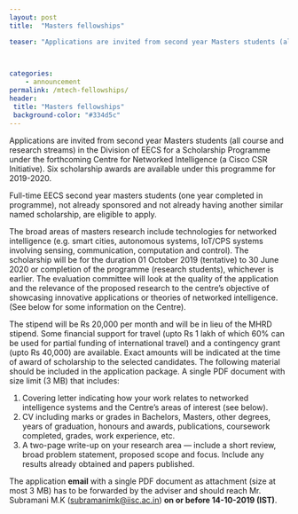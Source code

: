 ```yaml
---
layout: post
title:  "Masters fellowships"

teaser: "Applications are invited from second year Masters students (all course and research streams) in the Division of EECS for a Scholarship Programme under the forthcoming Centre for Networked Intelligence (a Cisco CSR Initiative).  Six scholarship awards are available under this programme for 2019-2020." 


 
categories:
    - announcement 
permalink: /mtech-fellowships/ 
header:
 title: "Masters fellowships"
 background-color: "#334d5c"
---
```

Applications are invited from second year Masters students (all course and research streams) in the Division of EECS for a Scholarship Programme under the forthcoming Centre for Networked Intelligence (a Cisco CSR Initiative).  Six scholarship awards are available under this programme for 2019-2020.

Full-time EECS second year masters students (one year completed in programme), not already sponsored and not already having another similar named scholarship, are eligible to apply.

The broad areas of masters research include technologies for networked intelligence (e.g. smart cities, autonomous systems, IoT/CPS systems involving sensing, communication, computation and control). The scholarship will be for the duration 01 October 2019 (tentative) to 30 June 2020 or completion of the programme (research students), whichever is earlier. The evaluation committee will look at the quality of the application and the relevance of the proposed research to the centre’s objective of showcasing innovative applications or theories of networked intelligence. (See below for some information on the Centre).

The stipend will be Rs 20,000 per month and will be in lieu of the MHRD stipend. Some financial support for travel (upto Rs 1 lakh of which 60% can be used for partial funding of international travel) and a contingency grant (upto Rs 40,000) are available. Exact amounts will be indicated at the time of award of scholarship to the selected candidates. 
The following material should be included in the application package. A single PDF document with size limit (3 MB) that includes:
<ol style="list-style-type:decimal">
    <li>Covering letter indicating how your work relates to networked intelligence systems and the Centre’s areas of interest (see below).</li>
    <li>CV including marks or grades in Bachelors, Masters, other degrees, years of graduation, honours and awards, publications, coursework completed, grades, work experience, etc.</li>
    <li>A two-page write-up on your research area — include a short review, broad problem statement, proposed scope and focus. Include any results already obtained and papers published.</li>
</ol>

The application **email** with a single PDF document as attachment (size at most 3 MB) has to be forwarded by the adviser and should reach Mr. Subramani M.K ([subramanimk@iisc.ac.in](subramanimk@iisc.ac.in)) **on or before 14-10-2019 (IST)**.
